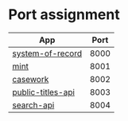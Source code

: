 # Port assignment

|App|Port|
|---|----|
|[system-of-record](https://github.com/LandRegistry/system-of-record)|8000|
|[mint](https://github.com/LandRegistry/mint)|8001|
|[casework](https://github.com/LandRegistry/casework)|8002|
|[public-titles-api](https://github.com/LandRegistry/public-titles-api)|8003|
|[search-api](https://github.com/LandRegistry/search-api)|8004|
